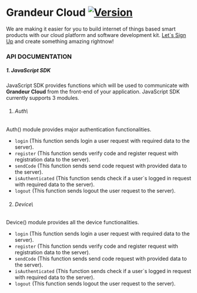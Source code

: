 
# Grandeur Cloud [![Version](https://travis-ci.org/joemccann/dillinger.svg?branch=master)](https://cloud.grandeur.tech)
We are making it easier for you to build internet of things based smart products with our cloud platform and software development kit. [Let`s Sign Up] and create something amazing rightnow!
### API DOCUMENTATION
#####  1. JavaScript SDK
JavaScript SDK provides functions which will be used to communicate with **Grandeur Cloud** from the front-end of your application.
JavaScript SDK currently supports 3 modules.
1. ###### Auth\
Auth() module provides major authentication functionalities.

 -  `login` (This function sends login a user request with required data to the server).
 -  `register` (This function sends verify code and register request with registration data to the server).
 -  `sendCode` (This function sends send code request with provided data to the server).
 -  `isAuthenticated` (This function sends check if a user`s logged in request with required data to the server).
 -  `logout` (This function sends logout the user request to the server).

2. ###### Device\
Device() module provides all the device functionalities.

 -  `login` (This function sends login a user request with required data to the server).
 -  `register` (This function sends verify code and register request with registration data to the server).
 -  `sendCode` (This function sends send code request with provided data to the server).
 -  `isAuthenticated` (This function sends check if a user`s logged in request with required data to the server).
 -  `logout` (This function sends logout the user request to the server).

[Let`s Sign Up]: https://cloud.grandeur.tech





